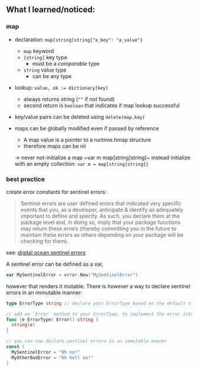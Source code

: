 ## What I learned/noticed:

### map

- declaration: `map[string]string{"a_key": "a_value"}`
  - `map` keyword
  - `[string]` key type
    -  must be a *comparable* type
  - `string` value type
    -  can be any type
- lookup: `value, ok := dictionary[key]`
  - always returns string (`""` if not found)
  - second return is `boolean` that indicates if map lookup successful
- key/value pairs can be deleted using `delete(map,key)`
- maps can be globally modified even if passed by reference
  - A map value is a pointer to a runtime.hmap structure
  - therefore maps can be nil

  -> never not-initialize a map ~var m map[string]string]~
  instead initialize with an empty collection:
  `var m = map[string]string{}`

### best practice

create error constants for sentinel errors:

> Sentinel errors are user defined errors that indicated very specific events that you, as a developer, anticipate & identify as adequately important to define and specify. As such, you declare them at the package level and, in doing so, imply that your package functions may return these errors (thereby committing you in the future to maintain these errors as others depending on your package will be checking for them).

see: [digital ocean sentinel errors](https://www.digitalocean.com/community/tutorials/how-to-add-extra-information-to-errors-in-go#handling-specific-errors-using-sentinel-errors) 

A sentinel error can be defined as a var, 
```go
var MySentinelError = error.New("MySentinelError")
```
however that renders it mutable.
There is however a way to declare sentinel errors in an immutable manner:
```go
type ErrorType string // declare your ErrorType based on the default string type

// add an `Error` method to your ErrorType, to implement the error interface
func (e ErrorType) Error() string {
  string(e)
}

// you can now declare sentinel errors in an immutable manner
const (
  MySentinelError = "Oh no!"
  MyOtherBadError = "Oh hell no!"
)
```
